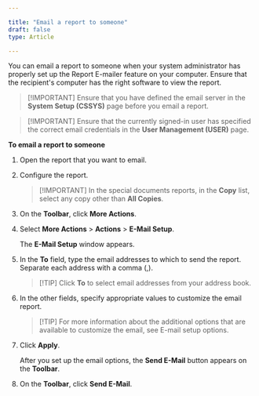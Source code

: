 ```yaml
---

title: "Email a report to someone"
draft: false
type: Article

---
```


You can email a report to someone when your system administrator has properly set up the Report E-mailer feature on your computer. Ensure that the recipient's computer has the right software to view the report.

> [!IMPORTANT]  Ensure that you have defined the email server in the **System Setup (CSSYS)** page before you email a report.

> [!IMPORTANT]  Ensure that the currently signed-in user has specified the correct email credentials in the **User Management (USER)** page.

**To email a report to someone**

1. Open the report that you want to email.

2. Configure the report.

    > [!IMPORTANT]  In the special documents reports, in the **Copy** list, select any copy other than **All Copies**.

3. On the **Toolbar**, click **More Actions**.

4. Select **More Actions** > **Actions** > **E-Mail Setup**.

    The **E-Mail Setup** window appears.

5. In the **To** field, type the email addresses to which to send the report. Separate each address with a comma (,).

    > [!TIP] Click **To** to select email addresses from your address book.

6. In the other fields, specify appropriate values to customize the email report.

    > [!TIP] For more information about the additional options that are available to customize the email, see E-mail setup options.

7. Click **Apply**.

    After you set up the email options, the **Send E-Mail** button appears on the **Toolbar**.

8. On the **Toolbar**, click **Send E-Mail**.

​